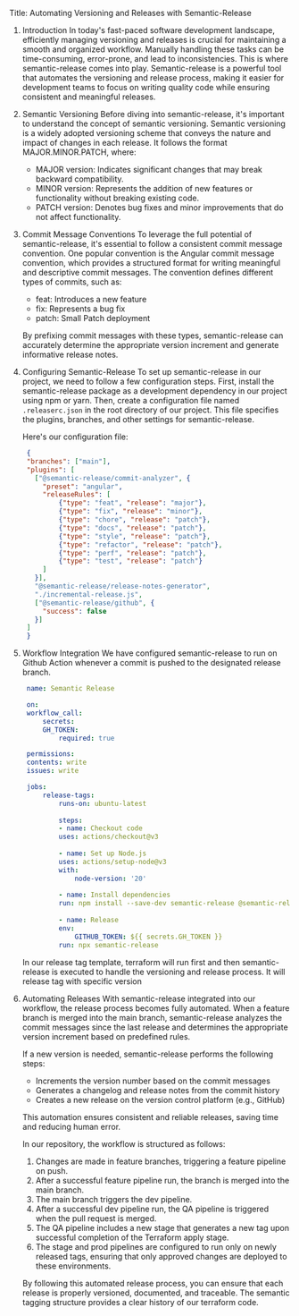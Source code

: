 Title: Automating Versioning and Releases with Semantic-Release

1. Introduction
   In today's fast-paced software development landscape, efficiently managing versioning and releases is crucial for maintaining a smooth and organized workflow. Manually handling these tasks can be time-consuming, error-prone, and lead to inconsistencies. This is where semantic-release comes into play. Semantic-release is a powerful tool that automates the versioning and release process, making it easier for development teams to focus on writing quality code while ensuring consistent and meaningful releases.

2. Semantic Versioning
   Before diving into semantic-release, it's important to understand the concept of semantic versioning. Semantic versioning is a widely adopted versioning scheme that conveys the nature and impact of changes in each release. It follows the format MAJOR.MINOR.PATCH, where:
   - MAJOR version: Indicates significant changes that may break backward compatibility.
   - MINOR version: Represents the addition of new features or functionality without breaking existing code.
   - PATCH version: Denotes bug fixes and minor improvements that do not affect functionality.


4. Commit Message Conventions
   To leverage the full potential of semantic-release, it's essential to follow a consistent commit message convention. One popular convention is the Angular commit message convention, which provides a structured format for writing meaningful and descriptive commit messages. The convention defines different types of commits, such as:
   - feat: Introduces a new feature
   - fix: Represents a bug fix
   - patch: Small Patch deployment

   By prefixing commit messages with these types, semantic-release can accurately determine the appropriate version increment and generate informative release notes.

5. Configuring Semantic-Release
   To set up semantic-release in our project, we need to follow a few configuration steps. First, install the semantic-release package as a development dependency in our project using npm or yarn. Then, create a configuration file named `.releaserc.json` in the root directory of our project. This file specifies the plugins, branches, and other settings for semantic-release.

   Here's our configuration file:

   ```json
    {
    "branches": ["main"],
    "plugins": [
      ["@semantic-release/commit-analyzer", {
        "preset": "angular",
        "releaseRules": [
            {"type": "feat", "release": "major"},
            {"type": "fix", "release": "minor"},
            {"type": "chore", "release": "patch"},
            {"type": "docs", "release": "patch"},
            {"type": "style", "release": "patch"},
            {"type": "refactor", "release": "patch"},
            {"type": "perf", "release": "patch"},
            {"type": "test", "release": "patch"}
        ]
      }],
      "@semantic-release/release-notes-generator",
      "./incremental-release.js",
      ["@semantic-release/github", {
        "success": false
      }]
    ]
    }
   ```

6. Workflow Integration
   We have configured semantic-release to run on Github Action whenever a commit is pushed to the designated release branch.

   ```yaml
    name: Semantic Release

    on:
    workflow_call:
        secrets:
        GH_TOKEN:
            required: true

    permissions:
    contents: write
    issues: write

    jobs:
        release-tags:
            runs-on: ubuntu-latest
            
            steps:
            - name: Checkout code
            uses: actions/checkout@v3
        
            - name: Set up Node.js
            uses: actions/setup-node@v3
            with:
                node-version: '20'
        
            - name: Install dependencies
            run: npm install --save-dev semantic-release @semantic-release/changelog @semantic-release/git @semantic-release/github
        
            - name: Release
            env:
                GITHUB_TOKEN: ${{ secrets.GH_TOKEN }}
            run: npx semantic-release
   ```

   In our release tag template, terraform will run first and then semantic-release is executed to handle the versioning and release process. It will release tag with specific version

7. Automating Releases
   With semantic-release integrated into our workflow, the release process becomes fully automated. When a feature branch is merged into the main branch, semantic-release analyzes the commit messages since the last release and determines the appropriate version increment based on predefined rules.

   If a new version is needed, semantic-release performs the following steps:
   - Increments the version number based on the commit messages
   - Generates a changelog and release notes from the commit history
   - Creates a new release on the version control platform (e.g., GitHub)

   This automation ensures consistent and reliable releases, saving time and reducing human error.

   In our repository, the workflow is structured as follows:
   1. Changes are made in feature branches, triggering a feature pipeline on push.
   2. After a successful feature pipeline run, the branch is merged into the main branch.
   3. The main branch triggers the dev pipeline.
   4. After a successful dev pipeline run, the QA pipeline is triggered when the pull request is merged.
   5. The QA pipeline includes a new stage that generates a new tag upon successful completion of the Terraform apply stage.
   6. The stage and prod pipelines are configured to run only on newly released tags, ensuring that only approved changes are deployed to these environments.

   By following this automated release process, you can ensure that each release is properly versioned, documented, and traceable. The semantic tagging structure provides a clear history of our terraform code.
